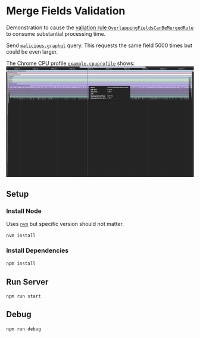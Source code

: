 # Merge Fields Validation

Demonstration to cause the [valiation rule `OverlappingFieldsCanBeMergedRule`](https://github.com/graphql/graphql-js/blob/v15.4.0/src/validation/rules/OverlappingFieldsCanBeMergedRule.js) to consume substantial processing time.

Send [`malicious.graphql`](malicious.graphql) query. This requests the same field 5000 times but could be even larger.

The Chrome CPU profile [`example.cpuprofile`](example.cpuprofile) shows:
![image](example.png)

## Setup

### Install Node

Uses [`nvm`](https://github.com/nvm-sh/nvm) but specific version should not matter.

```
nvm install
```

### Install Dependencies

```
npm install
```

## Run Server

```
npm run start
```

## Debug

```
npm run debug
```
